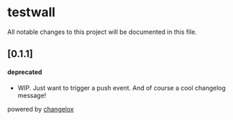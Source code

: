 # testwall

All notable changes to this project will be documented in this file.

## [0.1.1]

#### deprecated

-   WIP. Just want to trigger a push event.
    And of course a cool changelog message!





powered by [changelox](https://changelox.com)

